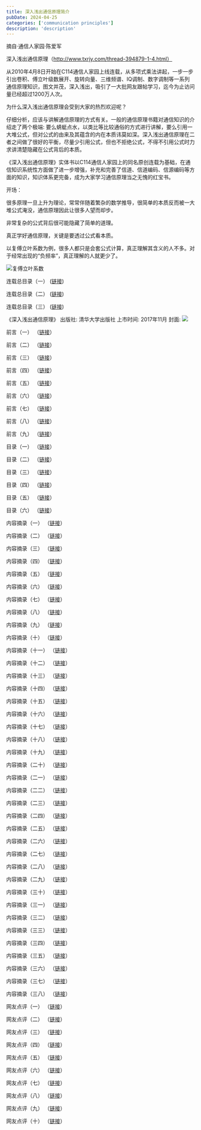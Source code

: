 ```yaml
---
title: 深入浅出通信原理简介
pubDate: 2024-04-25
categories: ['communication principles']
description: 'description'
---
```

摘自·通信人家园·陈爱军

深入浅出通信原理（http://www.txrjy.com/thread-394879-1-4.html）

从2010年4月8日开始在C114通信人家园上线连载，从多项式乘法讲起，一步一步引出卷积、傅立叶级数展开、旋转向量、三维频谱、IQ调制、数字调制等一系列通信原理知识，图文并茂，深入浅出，吸引了一大批网友跟帖学习，迄今为止访问量已经超过1200万人次。

为什么深入浅出通信原理会受到大家的热烈欢迎呢？

仔细分析，应该与讲解通信原理的方式有关。一般的通信原理书籍对通信知识的介绍走了两个极端: 要么蜻蜓点水，以类比等比较通俗的方式进行讲解，要么引用一大堆公式，但对公式的由来及其蕴含的内在本质讳莫如深。深入浅出通信原理在二者之间做了很好的平衡，尽量少引用公式，但也不拒绝公式，不得不引用公式时力求讲清楚隐藏在公式背后的本质。

《深入浅出通信原理》实体书以C114通信人家园上的同名原创连载为基础，在通信知识系统性方面做了进一步增强，补充和完善了信道、信道编码、信源编码等方面的知识，知识体系更完备，成为大家学习通信原理当之无愧的红宝书。

开场：

很多原理一旦上升为理论，常常伴随着繁杂的数学推导，很简单的本质反而被一大堆公式淹没，通信原理因此让很多人望而却步。

非常复杂的公式背后很可能隐藏了简单的道理。

真正学好通信原理，关键是要透过公式看本质。

以复傅立叶系数为例，很多人都只是会套公式计算，真正理解其含义的人不多。对于经常出现的“负频率”，真正理解的人就更少了。

![复傅立叶系数](https://img2.imgtp.com/2024/04/25/lJKK20fs.jpg)

连载总目录（一）
([链接](http://www.txrjy.com/forum.php?mod=redirect&goto=findpost&ptid=394879&pid=10111126))

连载总目录（二）
([链接](http://www.txrjy.com/viewthread.php?tid=394879&page=1#pid4546918))

连载总目录（三）
([链接](http://www.txrjy.com/forum.php?mod=redirect&goto=findpost&ptid=394879&pid=4548878))

《深入浅出通信原理》
出版社: 清华大学出版社
上市时间: 2017年11月
封面:
![](https://img2.imgtp.com/2024/04/25/KEysQGRj.jpg)

前言（一）
（[链接](http://www.txrjy.com/forum.php?mod=redirect&amp;goto=findpost&amp;ptid=394879&amp;pid=10111126)）

前言（二）
（[链接](http://www.txrjy.com/forum.php?mod=redirect&amp;goto=findpost&amp;ptid=394879&amp;pid=10112488)）

前言（三）
（[链接](http://www.txrjy.com/forum.php?mod=redirect&amp;goto=findpost&amp;ptid=394879&amp;pid=10113770)）

前言（四）
（[链接](http://www.txrjy.com/forum.php?mod=redirect&amp;goto=findpost&amp;ptid=394879&amp;pid=10114471)）

前言（五）
（[链接](http://www.txrjy.com/forum.php?mod=redirect&amp;goto=findpost&amp;ptid=394879&amp;pid=10115225)）

前言（六）
（[链接](http://www.txrjy.com/forum.php?mod=redirect&amp;goto=findpost&amp;ptid=394879&amp;pid=10116679)）

前言（七）
（[链接](http://www.txrjy.com/forum.php?mod=redirect&amp;goto=findpost&amp;ptid=394879&amp;pid=10118032)）

前言（八）
（[链接](http://www.txrjy.com/forum.php?mod=redirect&amp;goto=findpost&amp;ptid=394879&amp;pid=10119377)）

前言（九）
（[链接](http://www.txrjy.com/forum.php?mod=redirect&amp;goto=findpost&amp;ptid=394879&amp;pid=10120689)）

目录（一）
（[链接](http://www.txrjy.com/forum.php?mod=redirect&amp;goto=findpost&amp;ptid=394879&amp;pid=10121843)）

目录（二）
（[链接](http://www.txrjy.com/forum.php?mod=redirect&amp;goto=findpost&amp;ptid=394879&amp;pid=10122527)）

目录（三）
（[链接](http://www.txrjy.com/forum.php?mod=redirect&amp;goto=findpost&amp;ptid=394879&amp;pid=10123239)）

目录（四）
（[链接](http://www.txrjy.com/forum.php?mod=redirect&amp;goto=findpost&amp;ptid=394879&amp;pid=10124377)）

目录（五）
（[链接](http://www.txrjy.com/forum.php?mod=redirect&amp;goto=findpost&amp;ptid=394879&amp;pid=10125652)）

目录（六）
（[链接](http://www.txrjy.com/forum.php?mod=redirect&amp;goto=findpost&amp;ptid=394879&amp;pid=10127097)）

内容摘录（一）
（[链接](http://www.txrjy.com/forum.php?mod=redirect&amp;goto=findpost&amp;ptid=394879&amp;pid=10128579)）

内容摘录（二）
（[链接](http://www.txrjy.com/forum.php?mod=redirect&amp;goto=findpost&amp;ptid=394879&amp;pid=10130097)）

内容摘录（三）
（[链接](http://www.txrjy.com/forum.php?mod=redirect&amp;goto=findpost&amp;ptid=394879&amp;pid=10130921)）

内容摘录（四）
（[链接](http://www.txrjy.com/forum.php?mod=redirect&amp;goto=findpost&amp;ptid=394879&amp;pid=10131773)）

内容摘录（五）
（[链接](http://www.txrjy.com/forum.php?mod=redirect&amp;goto=findpost&amp;ptid=394879&amp;pid=10133280)）

内容摘录（六）
（[链接](http://www.txrjy.com/forum.php?mod=redirect&amp;goto=findpost&amp;ptid=394879&amp;pid=10135148)）

内容摘录（七）
（[链接](http://www.txrjy.com/forum.php?mod=redirect&amp;goto=findpost&amp;ptid=394879&amp;pid=10136917)）

内容摘录（八）
（[链接](http://www.txrjy.com/forum.php?mod=redirect&amp;goto=findpost&amp;ptid=394879&amp;pid=10138359)）

内容摘录（九）
（[链接](http://www.txrjy.com/forum.php?mod=redirect&amp;goto=findpost&amp;ptid=394879&amp;pid=10140110)）

内容摘录（十）
（[链接](http://www.txrjy.com/forum.php?mod=redirect&amp;goto=findpost&amp;ptid=394879&amp;pid=10141023)）

内容摘录（十一）
（[链接](http://www.txrjy.com/forum.php?mod=redirect&amp;goto=findpost&amp;ptid=394879&amp;pid=10141833)）

内容摘录（十二）
（[链接](http://www.txrjy.com/forum.php?mod=redirect&amp;goto=findpost&amp;ptid=394879&amp;pid=10143522)）

内容摘录（十三）
（[链接](http://www.txrjy.com/forum.php?mod=redirect&amp;goto=findpost&amp;ptid=394879&amp;pid=10145557)）

内容摘录（十四）
（[链接](http://www.txrjy.com/forum.php?mod=redirect&amp;goto=findpost&amp;ptid=394879&amp;pid=10147172)）

内容摘录（十五）
（[链接](http://www.txrjy.com/forum.php?mod=redirect&amp;goto=findpost&amp;ptid=394879&amp;pid=10148745)）

内容摘录（十六）
（[链接](http://www.txrjy.com/forum.php?mod=redirect&amp;goto=findpost&amp;ptid=394879&amp;pid=10150433)）

内容摘录（十七）
（[链接](http://www.txrjy.com/forum.php?mod=redirect&amp;goto=findpost&amp;ptid=394879&amp;pid=10151340)）

内容摘录（十八）
（[链接](http://www.txrjy.com/forum.php?mod=redirect&amp;goto=findpost&amp;ptid=394879&amp;pid=10152226)）

内容摘录（十九）
（[链接](http://www.txrjy.com/forum.php?mod=redirect&amp;goto=findpost&amp;ptid=394879&amp;pid=10153706)）

内容摘录（二十）
（[链接](http://www.txrjy.com/forum.php?mod=redirect&amp;goto=findpost&amp;ptid=394879&amp;pid=10155141)）

内容摘录（二一）
（[链接](http://www.txrjy.com/forum.php?mod=redirect&amp;goto=findpost&amp;ptid=394879&amp;pid=10156656)）

内容摘录（二二）
（[链接](http://www.txrjy.com/forum.php?mod=redirect&amp;goto=findpost&amp;ptid=394879&amp;pid=10158042)）

内容摘录（二三）
（[链接](http://www.txrjy.com/forum.php?mod=redirect&amp;goto=findpost&amp;ptid=394879&amp;pid=10159304)）

内容摘录（二四）
（[链接](http://www.txrjy.com/forum.php?mod=redirect&amp;goto=findpost&amp;ptid=394879&amp;pid=10160083)）

内容摘录（二五）
（[链接](http://www.txrjy.com/forum.php?mod=redirect&amp;goto=findpost&amp;ptid=394879&amp;pid=10160816)）

内容摘录（二六）
（[链接](http://www.txrjy.com/forum.php?mod=redirect&amp;goto=findpost&amp;ptid=394879&amp;pid=10162072)）

内容摘录（二七）
（[链接](http://www.txrjy.com/forum.php?mod=redirect&amp;goto=findpost&amp;ptid=394879&amp;pid=10163313)）

内容摘录（二八）
（[链接](http://www.txrjy.com/forum.php?mod=redirect&amp;goto=findpost&amp;ptid=394879&amp;pid=10165006)）

内容摘录（二九）
（[链接](http://www.txrjy.com/forum.php?mod=redirect&amp;goto=findpost&amp;ptid=394879&amp;pid=10166336)）

内容摘录（三十）
（[链接](http://www.txrjy.com/forum.php?mod=redirect&amp;goto=findpost&amp;ptid=394879&amp;pid=10167815)）

内容摘录（三一）
（[链接](http://www.txrjy.com/forum.php?mod=redirect&amp;goto=findpost&amp;ptid=394879&amp;pid=10168557)）

内容摘录（三二）
（[链接](http://www.txrjy.com/forum.php?mod=redirect&amp;goto=findpost&amp;ptid=394879&amp;pid=10169293)）

内容摘录（三三）
（[链接](http://www.txrjy.com/forum.php?mod=redirect&amp;goto=findpost&amp;ptid=394879&amp;pid=10170688)）

内容摘录（三四）
（[链接](http://www.txrjy.com/forum.php?mod=redirect&amp;goto=findpost&amp;ptid=394879&amp;pid=10172053)）

内容摘录（三五）
（[链接](http://www.txrjy.com/forum.php?mod=redirect&amp;goto=findpost&amp;ptid=394879&amp;pid=10173667)）

内容摘录（三六）
（[链接](http://www.txrjy.com/forum.php?mod=redirect&amp;goto=findpost&amp;ptid=394879&amp;pid=10175140)）

内容摘录（三七）
（[链接](http://www.txrjy.com/forum.php?mod=redirect&amp;goto=findpost&amp;ptid=394879&amp;pid=10176401)）

内容摘录（三八）
（[链接](http://www.txrjy.com/forum.php?mod=redirect&amp;goto=findpost&amp;ptid=394879&amp;pid=10177177)）

网友点评（一）
（[链接](http://www.txrjy.com/forum.php?mod=redirect&amp;goto=findpost&amp;ptid=394879&amp;pid=10177914)）

网友点评（二）
（[链接](http://www.txrjy.com/forum.php?mod=redirect&amp;goto=findpost&amp;ptid=394879&amp;pid=10179160)）

网友点评（三）
（[链接](http://www.txrjy.com/forum.php?mod=redirect&amp;goto=findpost&amp;ptid=394879&amp;pid=10180633)）

网友点评（四）
（[链接](http://www.txrjy.com/forum.php?mod=redirect&amp;goto=findpost&amp;ptid=394879&amp;pid=10182084)）

网友点评（五）
（[链接](http://www.txrjy.com/forum.php?mod=redirect&amp;goto=findpost&amp;ptid=394879&amp;pid=10183547)）

网友点评（六）
（[链接](http://www.txrjy.com/forum.php?mod=redirect&amp;goto=findpost&amp;ptid=394879&amp;pid=10184793)）

网友点评（七）
（[链接](http://www.txrjy.com/forum.php?mod=redirect&amp;goto=findpost&amp;ptid=394879&amp;pid=10185800)）

网友点评（八）
（[链接](http://www.txrjy.com/forum.php?mod=redirect&amp;goto=findpost&amp;ptid=394879&amp;pid=10186567)）

网友点评（九）
（[链接](http://www.txrjy.com/forum.php?mod=redirect&amp;goto=findpost&amp;ptid=394879&amp;pid=10189999)）

网友点评（十）
（[链接](http://www.txrjy.com/forum.php?mod=redirect&amp;goto=findpost&amp;ptid=394879&amp;pid=10191471)）